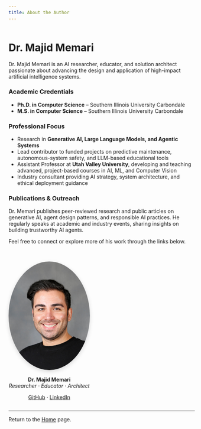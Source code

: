 ```yaml
---
title: About the Author
---
```


<div style="display:flex; flex-wrap:wrap; gap:2rem; align-items:flex-start;">

<div style="flex:1 1 60%; min-width:260px;">

# Dr. Majid Memari

Dr. Majid Memari is an AI researcher, educator, and solution architect passionate about advancing the design and application of high-impact artificial intelligence systems.

### Academic Credentials

- **Ph.D. in Computer Science** – Southern Illinois University Carbondale
- **M.S. in Computer Science** – Southern Illinois University Carbondale

### Professional Focus

- Research in **Generative AI, Large Language Models, and Agentic Systems**
- Lead contributor to funded projects on predictive maintenance, autonomous-system safety, and LLM-based educational tools
- Assistant Professor at **Utah Valley University**, developing and teaching advanced, project-based courses in AI, ML, and Computer Vision
- Industry consultant providing AI strategy, system architecture, and ethical deployment guidance

### Publications & Outreach

Dr. Memari publishes peer-reviewed research and public articles on generative AI, agent design patterns, and responsible AI practices. He regularly speaks at academic and industry events, sharing insights on building trustworthy AI agents.

Feel free to connect or explore more of his work through the links below.

</div>

<div style="flex:0 0 220px; max-width:220px; text-align:center;">
  <img src="./majid_memari_profile.png" alt="Dr. Majid Memari" style="width:100%; border-radius:50%; box-shadow:0 4px 12px rgba(0,0,0,0.15);">
  <p><strong>Dr. Majid Memari</strong><br><em>Researcher · Educator · Architect</em></p>
  <p>
    <a href="https://github.com/memari-majid" target="_blank">GitHub</a> ·
    <a href="https://www.linkedin.com/in/majid-memari/" target="_blank">LinkedIn</a>
  </p>
</div>

</div>

---

Return to the [Home](index.md) page. 